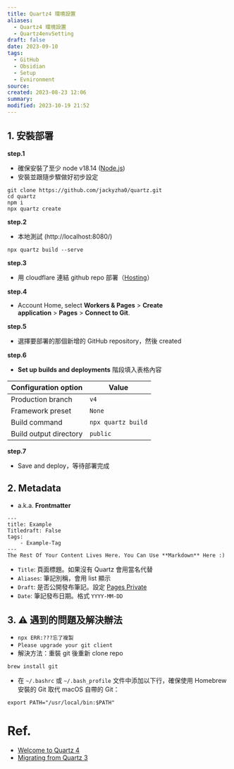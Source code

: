 ```yaml
---
title: Quartz4 環境設置
aliases:
  - Quartz4 環境設置
  - Quartz4envSetting
draft: false
date: 2023-09-10
tags:
  - GitHub
  - Obsidian
  - Setup
  - Evnironment
source: 
created: 2023-08-23 12:06
summary: 
modified: 2023-10-19 21:52
---
```

## 1. 安裝部署

**step.1**

- 確保安裝了至少 node v18.14 ([Node.js](https://nodejs.org/))
- 安裝並跟隨步驟做好初步設定

``` shell
git clone https://github.com/jackyzha0/quartz.git
cd quartz
npm i
npx quartz create
```

**step.2**

-  本地測試 (http://localhost:8080/)

```shell
npx quartz build --serve
```

**step.3**

- 用 cloudflare 連結 github repo 部署（[Hosting](https://quartz.jzhao.xyz/hosting#cloudflare-pages)）

**step.4**

- Account Home, select **Workers & Pages** > **Create application** > **Pages** > **Connect to Git**.

**step.5**

- 選擇要部署的那個新增的 GitHub repository，然後 created

**step.6**

- **Set up builds and deployments** 階段填入表格內容

|Configuration option|Value|
|---|---|
|Production branch|`v4`|
|Framework preset|`None`|
|Build command|`npx quartz build`|
|Build output directory|`public`|

**step.7**

- Save and deploy，等待部署完成



## 2. Metadata
- a.k.a. **Frontmatter**

``` metadata
---
title: Example 
Titledraft: False
tags: 
	- Example-Tag
---
The Rest Of Your Content Lives Here. You Can Use **Markdown** Here :)
```

- `Title`: 頁面標題。如果沒有 Quartz 會用當名代替
- `Aliases`: 筆記別稱，會用 list 顯示
- `Draft`: 是否公開發布筆記。設定 [Pages Private](https://quartz.jzhao.xyz/features/private-pages) 
- `Date`: 筆記發布日期。格式 `YYYY-MM-DD` 
## 3. ⚠️ 遇到的問題及解決辦法

- `npx ERR:???忘了複製`
- `Please upgrade your git client`
- 解決方法：重裝 git 後重新 clone repo

``` shell
brew install git
```

- 在 `~/.bashrc` 或 `~/.bash_profile` 文件中添加以下行，確保使用 Homebrew 安裝的 Git 取代 macOS 自帶的 Git：

``` shell
export PATH="/usr/local/bin:$PATH"
```

# Ref.
- [Welcome to Quartz 4](https://quartz.jzhao.xyz/)
- [Migrating from Quartz 3](https://quartz.jzhao.xyz/migrating-from-Quartz-3)